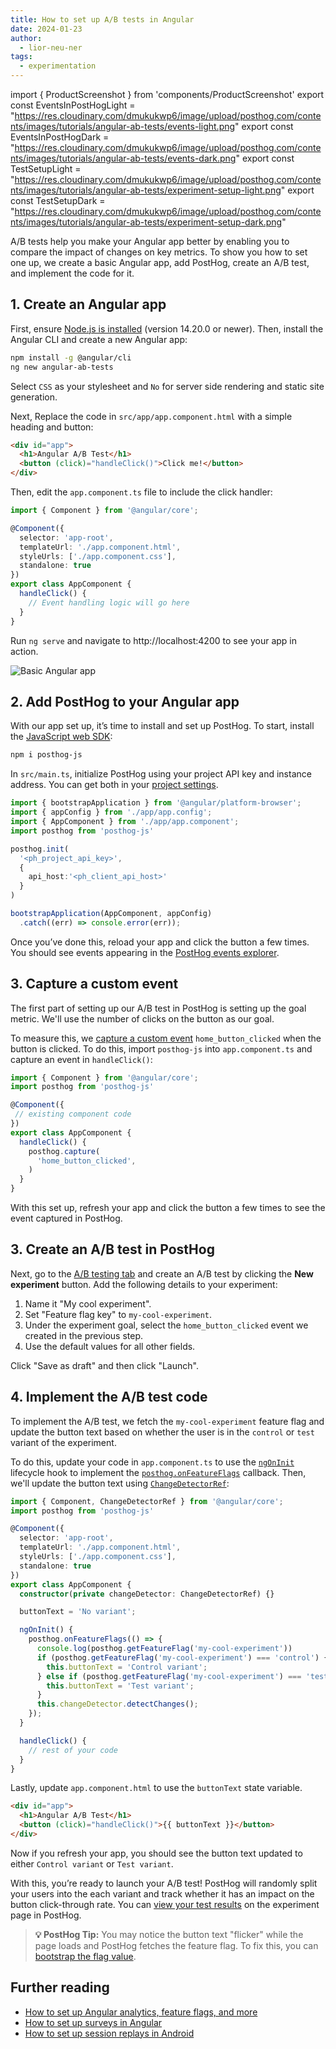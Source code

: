 ```yaml
---
title: How to set up A/B tests in Angular
date: 2024-01-23
author:
  - lior-neu-ner
tags:
  - experimentation
---
```


import { ProductScreenshot } from 'components/ProductScreenshot'
export const EventsInPostHogLight = "https://res.cloudinary.com/dmukukwp6/image/upload/posthog.com/contents/images/tutorials/angular-ab-tests/events-light.png"
export const EventsInPostHogDark = "https://res.cloudinary.com/dmukukwp6/image/upload/posthog.com/contents/images/tutorials/angular-ab-tests/events-dark.png"
export const TestSetupLight = "https://res.cloudinary.com/dmukukwp6/image/upload/posthog.com/contents/images/tutorials/angular-ab-tests/experiment-setup-light.png"
export const TestSetupDark = "https://res.cloudinary.com/dmukukwp6/image/upload/posthog.com/contents/images/tutorials/angular-ab-tests/experiment-setup-dark.png"

A/B tests help you make your Angular app better by enabling you to compare the impact of changes on key metrics. To show you how to set one up, we create a basic Angular app, add PostHog, create an A/B test, and implement the code for it.

## 1. Create an Angular app

First, ensure [Node.js is installed](https://nodejs.dev/en/learn/how-to-install-nodejs/) (version 14.20.0 or newer). Then, install the Angular CLI and create a new Angular app:

```bash
npm install -g @angular/cli
ng new angular-ab-tests
```

Select `CSS` as your stylesheet and `No` for server side rendering and static site generation.

Next, Replace the code in `src/app/app.component.html` with a simple heading and button:

```html file=app.component.html
<div id="app">
  <h1>Angular A/B Test</h1>
  <button (click)="handleClick()">Click me!</button>
</div>
```

Then, edit the `app.component.ts` file to include the click handler:

```typescript file=app.component.ts
import { Component } from '@angular/core';

@Component({
  selector: 'app-root',
  templateUrl: './app.component.html',
  styleUrls: ['./app.component.css'],
  standalone: true 
})
export class AppComponent {
  handleClick() {
    // Event handling logic will go here
  }
}
```

Run `ng serve` and navigate to http://localhost:4200 to see your app in action.

![Basic Angular app](https://res.cloudinary.com/dmukukwp6/image/upload/v1710055416/posthog.com/contents/images/tutorials/angular-ab-tests/basic-app.png)

## 2. Add PostHog to your Angular app

With our app set up, it’s time to install and set up PostHog. To start, install the [JavaScript web SDK](/docs/libraries/js):

```bash
npm i posthog-js
```

In `src/main.ts`, initialize PostHog using your project API key and instance address. You can get both in your [project settings](https://us.posthog.com/project/settings).  

```ts file=main.ts
import { bootstrapApplication } from '@angular/platform-browser';
import { appConfig } from './app/app.config';
import { AppComponent } from './app/app.component';
import posthog from 'posthog-js'

posthog.init(
  '<ph_project_api_key>',
  {
    api_host:'<ph_client_api_host>'
  }
)

bootstrapApplication(AppComponent, appConfig)
  .catch((err) => console.error(err));
```

Once you’ve done this, reload your app and click the button a few times. You should see events appearing in the [PostHog events explorer](https://us.posthog.com/events).

## 3. Capture a custom event

The first part of setting up our A/B test in PostHog is setting up the goal metric. We'll use the number of clicks on the button as our goal.

To measure this, we [capture a custom event](/docs/product-analytics/capture-events) `home_button_clicked` when the button is clicked. To do this, import `posthog-js` into `app.component.ts` and capture an event in `handleClick()`:

```typescript file=app.component.ts
import { Component } from '@angular/core';
import posthog from 'posthog-js'

@Component({
 // existing component code
})
export class AppComponent {
  handleClick() {
    posthog.capture(
      'home_button_clicked', 
    )
  }
}

```

With this set up, refresh your app and click the button a few times to see the event captured in PostHog.

<ProductScreenshot
  imageLight={EventsInPostHogLight} 
  imageDark={EventsInPostHogDark} 
  alt="Events captured in PostHog" 
  classes="rounded"
/>

## 3. Create an A/B test in PostHog

Next, go to the [A/B testing tab](https://us.posthog.com/experiments) and create an A/B test by clicking the **New experiment** button. Add the following details to your experiment:

1. Name it "My cool experiment".
2. Set "Feature flag key" to `my-cool-experiment`.
3. Under the experiment goal, select the `home_button_clicked` event we created in the previous step.
4. Use the default values for all other fields.

Click "Save as draft" and then click "Launch".

<ProductScreenshot
  imageLight={TestSetupLight} 
  imageDark={TestSetupDark} 
  alt="Experiment setup in PostHog" 
  classes="rounded"
/>

## 4. Implement the A/B test code

To implement the A/B test, we fetch the `my-cool-experiment` feature flag and update the button text based on whether the user is in the `control` or `test` variant of the experiment.

To do this, update your code in `app.component.ts` to use the [`ngOnInit`](https://angular.io/api/core/OnInit) lifecycle hook to implement the [`posthog.onFeatureFlags`](/docs/libraries/js#ensuring-flags-are-loaded-before-usage) callback. Then, we'll update the button text using [`ChangeDetectorRef`](https://angular.io/api/core/ChangeDetectorRef):

```typescript file=app.component.ts
import { Component, ChangeDetectorRef } from '@angular/core';
import posthog from 'posthog-js'

@Component({
  selector: 'app-root',
  templateUrl: './app.component.html',
  styleUrls: ['./app.component.css'],
  standalone: true
})
export class AppComponent {
  constructor(private changeDetector: ChangeDetectorRef) {}

  buttonText = 'No variant';

  ngOnInit() {
    posthog.onFeatureFlags(() => {
      console.log(posthog.getFeatureFlag('my-cool-experiment'))
      if (posthog.getFeatureFlag('my-cool-experiment') === 'control') {
        this.buttonText = 'Control variant';
      } else if (posthog.getFeatureFlag('my-cool-experiment') === 'test') {
        this.buttonText = 'Test variant';
      }  
      this.changeDetector.detectChanges();
    });
  }

  handleClick() {
    // rest of your code
  }
}
```

Lastly, update `app.component.html` to use the `buttonText` state variable.

```html file=app.component.html
<div id="app">
  <h1>Angular A/B Test</h1>
  <button (click)="handleClick()">{{ buttonText }}</button>
</div>
```

Now if you refresh your app, you should see the button text updated to either `Control variant` or `Test variant`. 

With this, you’re ready to launch your A/B test! PostHog will randomly split your users into the each variant and track whether it has an impact on the button click-through rate. You can [view your test results](/docs/experiments/testing-and-launching#viewing-experiment-results) on the experiment page in PostHog.

> **💡 PostHog Tip:** You may notice the button text "flicker" while the page loads and PostHog fetches the feature flag. To fix this, you can [bootstrap the flag value](/docs/feature-flags/bootstrapping).

## Further reading

- [How to set up Angular analytics, feature flags, and more](/tutorials/angular-analytics)
- [How to set up surveys in Angular](/tutorials/angular-surveys)
- [How to set up session replays in Android](/tutorials/android-session-replay)